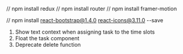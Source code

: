 // npm install redux
// npm install router
// npm install framer-motion

// npm install react-bootstrap@1.4.0 react-icons@3.11.0 --save

1. Show text context when assigning task to the time slots
2. Float the task component
3. Deprecate delete function